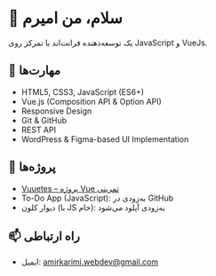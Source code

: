 # 👋 سلام، من امیرم
یک توسعه‌دهنده فرانت‌اند با تمرکز روی JavaScript و VueJs.

## 🔧 مهارت‌ها
- HTML5, CSS3, JavaScript (ES6+)
- Vue.js (Composition API & Option API)
- Responsive Design
- Git & GitHub
- REST API
- WordPress & Figma-based UI Implementation

## 📂 پروژه‌ها
- [Vuuetes – پروژه Vue تمرینی](https://vuuetes.web.app)
- To-Do App (JavaScript): به‌زودی در GitHub
- دیوار کلون (با JS خام): به‌زودی آپلود می‌شود

## 📫 راه ارتباطی
- ایمیل: amirkarimi.webdev@gmail.com
